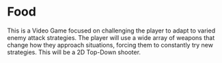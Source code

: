 # Food
This is a Video Game focused on challenging the player to adapt to varied enemy attack strategies. The player will use a wide array of weapons that change 
how they approach situations, forcing them to constantly try new strategies. This will be a 2D Top-Down shooter.
